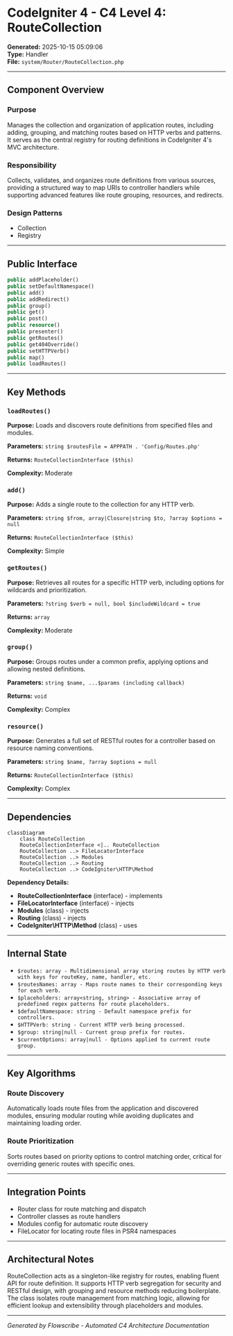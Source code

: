 # CodeIgniter 4 - C4 Level 4: RouteCollection

**Generated:** 2025-10-15 05:09:06  
**Type:** Handler  
**File:** `system/Router/RouteCollection.php`

---

## Component Overview

### Purpose
Manages the collection and organization of application routes, including adding, grouping, and matching routes based on HTTP verbs and patterns. It serves as the central registry for routing definitions in CodeIgniter 4's MVC architecture.

### Responsibility
Collects, validates, and organizes route definitions from various sources, providing a structured way to map URIs to controller handlers while supporting advanced features like route grouping, resources, and redirects.

### Design Patterns
- Collection
- Registry

---

## Public Interface

```php
public addPlaceholder()
public setDefaultNamespace()
public add()
public addRedirect()
public group()
public get()
public post()
public resource()
public presenter()
public getRoutes()
public get404Override()
public setHTTPVerb()
public map()
public loadRoutes()
```

---

## Key Methods

### `loadRoutes()`

**Purpose:** Loads and discovers route definitions from specified files and modules.

**Parameters:** `string $routesFile = APPPATH . 'Config/Routes.php'`

**Returns:** `RouteCollectionInterface ($this)`

**Complexity:** Moderate

### `add()`

**Purpose:** Adds a single route to the collection for any HTTP verb.

**Parameters:** `string $from, array|Closure|string $to, ?array $options = null`

**Returns:** `RouteCollectionInterface ($this)`

**Complexity:** Simple

### `getRoutes()`

**Purpose:** Retrieves all routes for a specific HTTP verb, including options for wildcards and prioritization.

**Parameters:** `?string $verb = null, bool $includeWildcard = true`

**Returns:** `array`

**Complexity:** Moderate

### `group()`

**Purpose:** Groups routes under a common prefix, applying options and allowing nested definitions.

**Parameters:** `string $name, ...$params (including callback)`

**Returns:** `void`

**Complexity:** Complex

### `resource()`

**Purpose:** Generates a full set of RESTful routes for a controller based on resource naming conventions.

**Parameters:** `string $name, ?array $options = null`

**Returns:** `RouteCollectionInterface ($this)`

**Complexity:** Complex

---

## Dependencies

```mermaid
classDiagram
    class RouteCollection
    RouteCollectionInterface <|.. RouteCollection
    RouteCollection ..> FileLocatorInterface
    RouteCollection ..> Modules
    RouteCollection ..> Routing
    RouteCollection ..> CodeIgniter\HTTP\Method
```

**Dependency Details:**

- **RouteCollectionInterface** (interface) - implements
- **FileLocatorInterface** (interface) - injects
- **Modules** (class) - injects
- **Routing** (class) - injects
- **CodeIgniter\HTTP\Method** (class) - uses

---

## Internal State

- `$routes: array - Multidimensional array storing routes by HTTP verb with keys for routeKey, name, handler, etc.`
- `$routesNames: array - Maps route names to their corresponding keys for each verb.`
- `$placeholders: array<string, string> - Associative array of predefined regex patterns for route placeholders.`
- `$defaultNamespace: string - Default namespace prefix for controllers.`
- `$HTTPVerb: string - Current HTTP verb being processed.`
- `$group: string|null - Current group prefix for routes.`
- `$currentOptions: array|null - Options applied to current route group.`

---

## Key Algorithms

### Route Discovery

Automatically loads route files from the application and discovered modules, ensuring modular routing while avoiding duplicates and maintaining loading order.

### Route Prioritization

Sorts routes based on priority options to control matching order, critical for overriding generic routes with specific ones.


---

## Integration Points

- Router class for route matching and dispatch
- Controller classes as route handlers
- Modules config for automatic route discovery
- FileLocator for locating route files in PSR4 namespaces

---

## Architectural Notes

RouteCollection acts as a singleton-like registry for routes, enabling fluent API for route definition. It supports HTTP verb segregation for security and RESTful design, with grouping and resource methods reducing boilerplate. The class isolates route management from matching logic, allowing for efficient lookup and extensibility through placeholders and modules.

---

*Generated by Flowscribe - Automated C4 Architecture Documentation*
